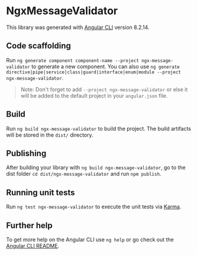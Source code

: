 # NgxMessageValidator

This library was generated with [Angular CLI](https://github.com/angular/angular-cli) version 8.2.14.

## Code scaffolding

Run `ng generate component component-name --project ngx-message-validator` to generate a new component. You can also use `ng generate directive|pipe|service|class|guard|interface|enum|module --project ngx-message-validator`.
> Note: Don't forget to add `--project ngx-message-validator` or else it will be added to the default project in your `angular.json` file. 

## Build

Run `ng build ngx-message-validator` to build the project. The build artifacts will be stored in the `dist/` directory.

## Publishing

After building your library with `ng build ngx-message-validator`, go to the dist folder `cd dist/ngx-message-validator` and run `npm publish`.

## Running unit tests

Run `ng test ngx-message-validator` to execute the unit tests via [Karma](https://karma-runner.github.io).

## Further help

To get more help on the Angular CLI use `ng help` or go check out the [Angular CLI README](https://github.com/angular/angular-cli/blob/master/README.md).
